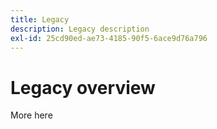 ```yaml
---
title: Legacy
description: Legacy description
exl-id: 25cd90ed-ae73-4185-90f5-6ace9d76a796
---
```

# Legacy overview


More here
